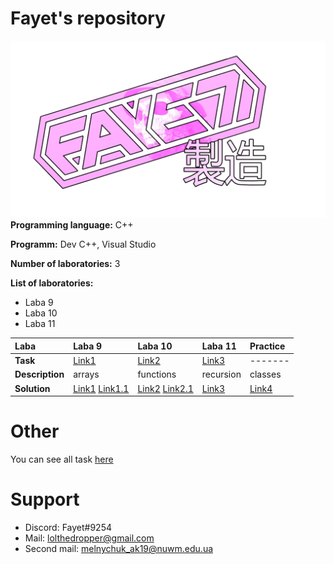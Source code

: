 # Fayet's repository
![logo](shots/fayetprod.png)
**Programming language:** C++

**Programm:** Dev C++, Visual Studio

**Number of laboratories:** 3

**List of laboratories:**
- Laba 9
- Laba 10
- Laba 11

| Laba      | Laba 9  | Laba 10 | Laba 11 | Practice |
|:----------|:--------|:--------|:--------|:---------|
| **Task**      |[Link1](shots/ShotLaba9.png)|[Link2](shots/ShotLaba10.png)|[Link3](shots/ShotLaba11.png)| ------- |
|**Description**|arrays|functions|recursion|classes|
|**Solution**| [Link1](Labs/Laba9.1.cpp) [Link1.1](Labs/Laba9.2.cpp)|[Link2](Labs/Laba10.1.cpp) [Link2.1](Labs/Laba10.2.cpp)|[Link3](Labs/Laba11.1.cpp)| [Link4](Practice/project2/project2.cpp)

# Other
You can see all task [here](https://1drv.ms/w/s!ApM96gnEnHr4hmXY1U2ABbdlTcsh)

# Support
- Discord: Fayet#9254
- Mail: lolthedropper@gmail.com
- Second mail: melnychuk_ak19@nuwm.edu.ua

